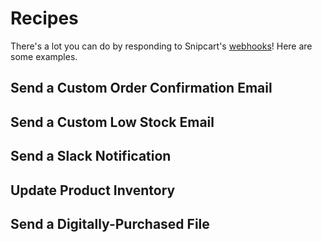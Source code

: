 # Recipes

There's a lot you can do by responding to Snipcart's [webhooks](/webhooks/when.md)! Here are some examples.

## Send a Custom Order Confirmation Email

## Send a Custom Low Stock Email

## Send a Slack Notification

## Update Product Inventory

## Send a Digitally-Purchased File